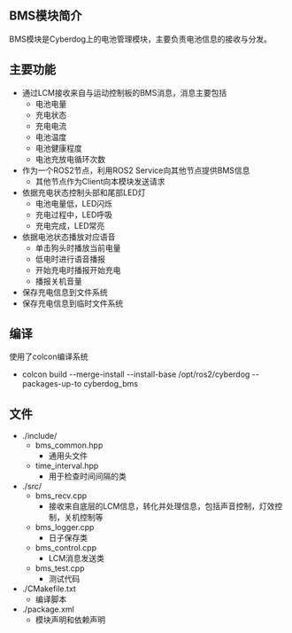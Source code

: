 ## BMS模块简介

BMS模块是Cyberdog上的电池管理模块，主要负责电池信息的接收与分发。
## 主要功能
* 通过LCM接收来自与运动控制板的BMS消息，消息主要包括
    *  电池电量
    *  充电状态
    *  充电电流
    *  电池温度
    *  电池健康程度
    *  电池充放电循环次数
* 作为一个ROS2节点，利用ROS2 Service向其他节点提供BMS信息
    *  其他节点作为Client向本模块发送请求
* 依据充电状态控制头部和尾部LED灯
    *  电池电量低，LED闪烁
    *  充电过程中，LED呼吸
    *  充电完成，LED常亮
* 依据电池状态播放对应语音
    *  单击狗头时播放当前电量
    *  低电时进行语音播报
    *  开始充电时播报开始充电
    *  播报关机音量
* 保存充电信息到文件系统
* 保存充电信息到临时文件系统

## 编译
使用了colcon编译系统
*   colcon build --merge-install --install-base /opt/ros2/cyberdog --packages-up-to cyberdog_bms

## 文件
*   ./include/
    *   bms_common.hpp
        *   通用头文件
    *   time_interval.hpp
        *   用于检查时间间隔的类
*   ./src/
    *   bms_recv.cpp
        *   接收来自底层的LCM信息，转化并处理信息，包括声音控制，灯效控制，关机控制等
    *   bms_logger.cpp
        *   日子保存类
    *   bms_control.cpp
        *   LCM消息发送类
    *   bms_test.cpp
        *   测试代码
*   ./CMakefile.txt
    *   编译脚本
*   ./package.xml
    *   模块声明和依赖声明

